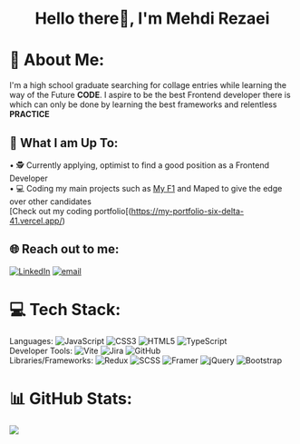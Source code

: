<h1 align="center">Hello there👋, I'm Mehdi Rezaei</h1>


# 💫 About Me:
  I'm a high school graduate searching for collage entries while learning the way of the Future **CODE**. I aspire to be the best Frontend developer there is which can only be done by learning the best frameworks and relentless **PRACTICE**

## 🚀 What I am Up To:
  • 🕵 Currently applying, optimist to find a good position as a Frontend Developer  
  • 💻 Coding my main projects such as [My F1](https://github.com/RezaeiArshad/My-F1) and Maped to give the edge over other candidates<br>
  [Check out my coding portfolio[(https://my-portfolio-six-delta-41.vercel.app/)

## 🌐 Reach out to me:
[![LinkedIn](https://img.shields.io/badge/LinkedIn-%230077B5.svg?logo=linkedin&logoColor=white)](https://linkedin.com/in/rezaeiarshad) [![email](https://img.shields.io/badge/Email-D14836?logo=gmail&logoColor=white)](mailto:mehdirezaeiarshad@gmail.com) 

# 💻 Tech Stack:
  Languages: ![JavaScript](https://img.shields.io/badge/javascript-%23323330.svg?style=for-the-badge&logo=javascript&logoColor=%23F7DF1E)  ![CSS3](https://img.shields.io/badge/css3-%231572B6.svg?style=for-the-badge&logo=css3&logoColor=white)  ![HTML5](https://img.shields.io/badge/html5-%23E34F26.svg?style=for-the-badge&logo=html5&logoColor=white)  ![TypeScript](https://img.shields.io/badge/typescript-%23007ACC.svg?style=for-the-badge&logo=typescript&logoColor=white)   
  Developer Tools: ![Vite](https://img.shields.io/badge/vite-%23646CFF.svg?style=for-the-badge&logo=vite&logoColor=white)  ![Jira](https://img.shields.io/badge/jira-%230A0FFF.svg?style=for-the-badge&logo=jira&logoColor=white)  ![GitHub](https://img.shields.io/badge/github-%23121011.svg?style=for-the-badge&logo=github&logoColor=white)  
  Libraries/Frameworks: ![Redux](https://img.shields.io/badge/redux-%23593d88.svg?style=for-the-badge&logo=redux&logoColor=white)  ![SCSS](https://img.shields.io/badge/SASS-hotpink.svg?style=for-the-badge&logo=SASS&logoColor=white)  ![Framer](https://img.shields.io/badge/Framer-black?style=for-the-badge&logo=framer&logoColor=blue)  ![jQuery](https://img.shields.io/badge/jquery-%230769AD.svg?style=for-the-badge&logo=jquery&logoColor=white)  ![Bootstrap](https://img.shields.io/badge/bootstrap-%238511FA.svg?style=for-the-badge&logo=bootstrap&logoColor=white) 

# 📊 GitHub Stats:
![](https://github-readme-stats.vercel.app/api/top-langs/?username=RezaeiArshad&theme=dark&hide_border=false&include_all_commits=false&count_private=false&layout=compact)


